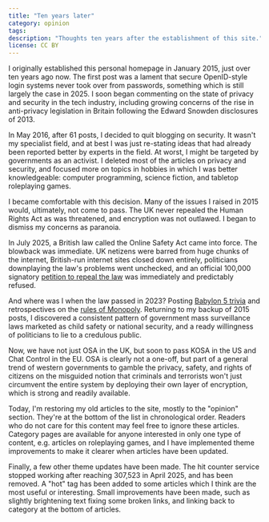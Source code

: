 ```yaml
---
title: "Ten years later"
category: opinion
tags: 
description: "Thoughts ten years after the establishment of this site."
license: CC BY
---
```


I originally established this personal homepage in January 2015, just over ten
years ago now. The first post was a lament that secure OpenID-style login
systems never took over from passwords, something which is still largely the
case in 2025. I soon began commenting on the state of privacy and security in
the tech industry, including growing concerns of the rise in anti-privacy
legislation in Britain following the Edward Snowden disclosures of 2013.

In May 2016, after 61 posts, I decided to quit blogging on security. It wasn't
my specialist field, and at best I was just re-stating ideas that had already
been reported better by experts in the field. At worst, I might be targeted by
governments as an activist. I deleted most of the articles on privacy and
security, and focused more on topics in hobbies in which I was better
knowledgeable: computer programming, science fiction, and tabletop roleplaying
games.

I became comfortable with this decision. Many of the issues I raised in 2015
would, ultimately, not come to pass. The UK never repealed the Human Rights Act
as was threatened, and encryption was not outlawed. I began to dismiss my
concerns as paranoia.

In July 2025, a British law called the Online Safety Act came into force. The
blowback was immediate. UK netizens were barred from huge chunks of the
internet, British-run internet sites closed down entirely, politicians
downplaying the law's problems went unchecked, and an official 100,000 signatory 
[petition to repeal the law](https://petition.parliament.uk/petitions/722903)
was immediately and predictably refused.

And where was I when the law passed in 2023? Posting 
[Babylon 5 trivia](/tv/babylon-5-trivia.html) and retrospectives on the
[rules of Monopoly](/games/monopoly.html).
Returning to my backup of 2015 posts, I discovered a consistent pattern of
government mass surveillance laws marketed as child safety or national security,
and a ready willingness of politicians to lie to a credulous public.

Now, we have not just OSA in the UK, but soon to pass KOSA in the US and Chat
Control in the EU. OSA is clearly not a one-off, but part of a general trend of
western governments to gamble the privacy, safety, and rights of citizens on the
misguided notion that criminals and terrorists won't just circumvent the entire
system by deploying their own layer of encryption, which is strong and readily
available.

Today, I'm restoring my old articles to the site, mostly to the "opinion"
section. They're at the bottom of the list in chronological order. Readers who
do not care for this content may feel free to ignore these articles. Category
pages are available for anyone interested in only one type of content, e.g.
articles on roleplaying games, and I have implemented theme improvements to make
it clearer when articles have been updated.

Finally, a few other theme updates have been made. The hit counter service
stopped working after reaching 307,523 in April 2025, and has been removed. A
"hot" tag has been added to some articles which I think are the most useful or
interesting. Small improvements have been made, such as slightly brightening
text fixing some broken links, and linking back to category at the bottom of
articles.
